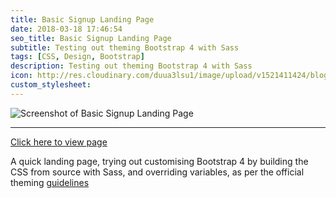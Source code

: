 ```yaml
---
title: Basic Signup Landing Page
date: 2018-03-18 17:46:54
seo_title: Basic Signup Landing Page
subtitle: Testing out theming Bootstrap 4 with Sass
tags: [CSS, Design, Bootstrap]
description: Testing out theming Bootstrap 4 with Sass
icon: http://res.cloudinary.com/duua3lsu1/image/upload/v1521411424/blog/signup-screenshot-round.png
custom_stylesheet:
---
```


![Screenshot of Basic Signup Landing Page](http://res.cloudinary.com/duua3lsu1/image/upload/v1521398658/blog/signup-screenshot.jpg)

<hr />

[Click here to view page](https://theme-sandbox.herokuapp.com/basic-signup "Link to basic signup landing page")

A quick landing page, trying out customising Bootstrap 4 by building the CSS from source with Sass, and overriding variables, as per the official theming [guidelines](https://getbootstrap.com/docs/4.0/getting-started/theming/ "Link to Bootstrap theming docs")
